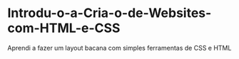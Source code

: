 # Introdu-o-a-Cria-o-de-Websites-com-HTML-e-CSS
Aprendi a fazer um layout bacana com simples ferramentas de CSS e HTML


